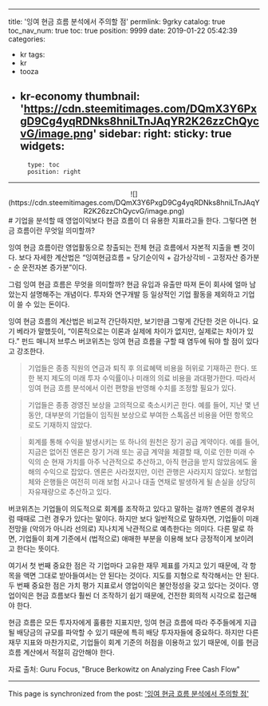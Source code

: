 
---
title: '잉여 현금 흐름 분석에서 주의할 점'
permlink: 9grky
catalog: true
toc_nav_num: true
toc: true
position: 9999
date: 2019-01-22 05:42:39
categories:
- kr
tags:
- kr
- tooza
- kr-economy
thumbnail: 'https://cdn.steemitimages.com/DQmX3Y6PxgD9Cg4yqRDNks8hniLTnJAqYR2K26zzChQycvG/image.png'
sidebar:
    right:
        sticky: true
widgets:
    -
        type: toc
        position: right
---


<center>
![](https://cdn.steemitimages.com/DQmX3Y6PxgD9Cg4yqRDNks8hniLTnJAqYR2K26zzChQycvG/image.png)
</center>
#
기업을 분석할 때 영업이익보다 현금 흐름이 더 유용한 지표라고들 한다. 그렇다면 현금 흐름이란 무엇일 의미할까?

​잉여 현금 흐름이란 영업활동으로 창출되는 전체 현금 흐름에서 자본적 지출을 뺀 것이다. 보다 자세한 계산법은 “잉여현금흐름 = 당기순이익 + 감가상각비 - 고정자산 증가분 - 순 운전자본 증가분”이다.

​그럼 잉여 현금 흐름은 무엇을 의미할까? 현금 유입과 유출만 따져 돈이 회사에 얼마 남았는지 설명해주는 개념이다. 투자와 연구개발 등 일상적인 기업 활동을 제외하고 기업이 쓸 수 있는 돈이다.

​잉여 현금 흐름의 계산법은 비교적 간단하지만, 보기만큼 그렇게 간단한 것은 아니다. 요기 베라가 말했듯이, “이론적으로는 이론과 실제에 차이가 없지만, 실제로는 차이가 있다.” 펀드 매니저 브루스 버코위츠는 잉여 현금 흐름을 구할 때 염두에 둬야 할 점이 있다고 강조한다.

> 기업들은 종종 직원의 연금과 퇴직 후 의료혜택 비용을 허위로 기재하곤 한다. 또한 복지 제도의 미래 투자 수익률이나 미래의 의료 비용을 과대평가한다. 따라서 잉여 현금 흐름 분석에서 이런 편향을 반영해 수치를 조정할 필요가 있다.

> 기업들은 종종 경영진 보상을 고의적으로 축소시키곤 한다. 예를 들어, 지난 몇 년 동안, 대부분의 기업들이 임직원 보상으로 부여한 스톡옵션 비용을 어떤 항목으로도 기재하지 않았다. 

> 회계를 통해 수익을 발생시키는 또 하나의 원천은 장기 공급 계약이다. 예를 들어, 지금은 없어진 엔론은 장기 거래 또는 공급 계약을 체결할 때, 이로 인한 미래 수익의 순 현재 가치를 아주 낙관적으로 추산하고, 아직 현금을 받지 않았음에도 올해의 수익으로 잡았다. 엔론은 사라졌지만, 이런 관행은 사라지지 않았다. 보험업체와 은행들은 여전히 미래 보험 사고나 대출 연채로 발생하게 될 손실을 상당히 자유재량으로 추산하고 있다.

버코위츠는 기업들이 의도적으로 회계를 조작하고 있다고 말하는 걸까? 엔론의 경우처럼 때때로 그런 경우가 있다는 말이다. 하지만 보다 일반적으로 말하자면, 기업들이 미래 전망을 (악의가 아니라 선의로) 지나치게 낙관적으로 예측한다는 의미다. 다른 말로 하면, 기업들이 회계 기준에서 (법적으로) 애매한 부분을 이용해 보다 긍정적이게 보이려고 한다는 뜻이다.

여기서 첫 번째 중요한 점은 각 기업마다 고유한 재무 제표를 가지고 있기 때문에, 각 항목을 액면 그대로 받아들여서는 안 된다는 것이다. 지도를 지형으로 착각해서는 안 된다. 두 번째 중요한 점은 가치 평가 지표로서 영업이익은 불안정성을 갖고 있다는 것이다. 영업이익은 현금 흐름보다 훨씬 더 조작하기 쉽기 때문에, 건전한 회의적 시각으로 접근해야 한다.

​현금 흐름은 모든 투자자에게 훌륭한 지표지만, 잉여 현금 흐름에 따라 주주들에게 지급될 배당금의 규모를 파악할 수 있기 때문에 특히 배당 투자자들에 중요하다. 하지만 다른 재무 지표와 마찬가지로, 기업들이 회계 기준의 허점을 이용하고 있기 때문에, 이를 현금 흐름 계산에서 적절히 감안해야 한다.

자료 출처: Guru Focus, "Bruce Berkowitz on Analyzing Free Cash Flow"

- - -

This page is synchronized from the post: ['잉여 현금 흐름 분석에서 주의할 점'](https://steemit.com/@pius.pius/9grky)
